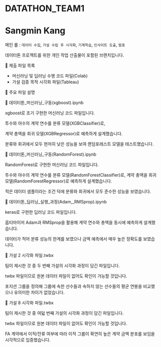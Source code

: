 # DATATHON_TEAM1
 
Sangmin Kang
===========================================
메인 롤 : `데이터 수집`, `가설 수립 후 시각화`, `기계학습`, `인사이트 도출`, `발표`

데이터톤 프로젝트를 위한 개인 작업 산출물이 포함된 브랜치입니다.



📁 제출 파일 목록

- 머신러닝 및 딥러닝 수행 코드 파일(Colab)
- 가설 검증 목적 시각화 파일(Tableau)


📘 주요 파일 설명

📄 데이터톤_머신러닝_구동(xgboost).ipynb

xgboost로 초기 구현한 머신러닝 코드 파일입니다.

투수와 야수의 계약 연수를 분류 모델(XGBClassifier)로,

계약 총액을 회귀 모델(XGBRegressor)로 예측하게 설계했습니다.

분류와 회귀에서 모두 현저히 낮은 성능을 보여 랜덤포레스트 모델을 테스트했습니다.



📄 데이터톤_머신러닝_구동(RandomForest).ipynb

RandomForest로 구현한 머신러닝 코드 파일입니다.

투수와 야수의 계약 연수를 분류 모델(RandomForestClassifier)로,
계약 총액을 회귀 모델(RandomForestRegressor)로 예측하게 설계했습니다.

적은 데이터 샘플이라는 조건 덕에 분류와 회귀에서 모두 준수한 성능을 보였습니다.



📄 데이터톤_딥러닝_실행_과정(Adam,_RMSprop).ipynb

keras로 구현한 딥러닝 코드 파일입니다.

옵티마이저 Adam과 RMSprop을 활용해 계약 연수와 총액을 동시에 예측하게 설계했습니다.

데이터가 적어 분류 성능의 한계를 보였으나 금액 예측에서 매우 높은 정확도를 보였습니다.



📄 가설 2 시각화 파일.twbx

팀이 제시한 것 중 두 번째 가설의 시각화 과정이 담긴 파일입니다.

twbx 파일이므로 원본 데이터 파일이 없어도 확인이 가능할 것입니다.

포지션 그룹을 정의해 그룹에 속한 선수들과 속하지 않는 선수들의 평균 연봉을 비교했으나 유의미한 차이가 없었습니다.



📄 가설 8 시각화 파일.twbx

팀이 제시한 것 중 여덟 번째 가설의 시각화 과정이 담긴 파일입니다.

twbx 파일이므로 원본 데이터 파일이 없어도 확인이 가능할 것입니다.

FA 계약에서 이적/잔류 여부에 따라 이적 그룹이 확연히 높은 계약 금액 분포를 보임을 시각적으로 입증했습니다.
